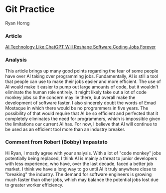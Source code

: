 # Git Practice

Ryan Horng

### Article

[AI Technology Like ChatGPT Will Reshape Software Coding Jobs Forever]("https://www.businessinsider.com/chatgpt-ai-technology-end-of-coding-software-developers-jobs-2023-4")

### Analysis

This article brings up many good points regarding the fear of some people have over AI taking over programming jobs. Fundamentally, AI is still a tool that people can use to make their jobs easier and more efficient. The use of AI would make it easier to pump out large amounts of code, but it wouldn't eliminate the human role entirely. It might likely take out a lot of code monkey jobs so the concern may lie there, but overall make the development of software faster. I also sincerely doubt the words of Emad Mostaque in which there would be no programmers in five years. The possibility of that would require that AI be so efficient and perfected that it completely eliminates the need for programmers, which is impossible given the limitations our current AI has. For now, I believe that AI will continue to be used as an efficient tool more than an industry breaker.

### Comment from Robert (Bobby) Impastato

Hi Ryan, I mostly agree with your analysis. With a lot of "code monkey" jobs potentially being replaced, I think AI is mainly a threat to junior developers with less experience, who have, over the last decade, faced a better job market. I think we have a long way to go until AI it truly anywhere close to "breaking" the industry. The demand for software engineers is growing much faster than other jobs, which may balance the potential jobs lost due to greater worker efficiency.
